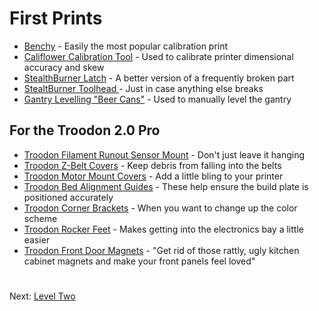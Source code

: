 # First Prints
- [Benchy](https://www.3dbenchy.com/) - Easily the most popular calibration print 
- [Califlower Calibration Tool](https://vector3d.shop/products/califlower-calibration) - Used to calibrate printer dimensional accuracy and skew
- [StealthBurner Latch](https://github.com/500Foods/WelcomeToTroodon/blob/main/docs/level_1/first_print_latch.md) - A better version of a frequently broken part
- [StealtBurner Toolhead ](https://github.com/VoronDesign/Voron-Stealthburner/tree/main/STLs)- Just in case anything else breaks
- [Gantry Levelling "Beer Cans"](https://www.printables.com/model/869496-gantry-leveling-beer-cans-voron-gantry-leveling-ai) - Used to manually level the gantry

## For the Troodon 2.0 Pro 
- [Troodon Filament Runout Sensor Mount](https://www.printables.com/model/568188-filament-sensor-bracket-for-troodon-20) - Don't just leave it hanging
- [Troodon Z-Belt Covers](https://www.printables.com/model/926813-troodon-20-z-belt-covers) - Keep debris from falling into the belts
- [Troodon Motor Mount Covers](https://www.printables.com/model/900588-troodon-20-motor-mount-covers) - Add a little bling to your printer
- [Troodon Bed Alignment Guides](https://github.com/500Foods/WelcomeToTroodon/blob/main/docs/level_1/bed_alignment.md) - These help ensure the build plate is positioned accurately
- [Troodon Corner Brackets](https://github.com/TeamGloomy/Troodon-V2/blob/improved/STL_Files/Formbot/Corner_Piece/Troodonv2cornerpieces.STL) - When you want to change up the color scheme
- [Troodon Rocker Feet](https://www.printables.com/model/629765-troodon-20-rocker-feet) - Makes getting into the electronics bay a little easier
- [Troodon Front Door Magnets](https://www.printables.com/model/916927-troodon-20-pro-front-door-magnets) - "Get rid of those rattly, ugly kitchen cabinet magnets and make your front panels feel loved"
#
Next: [Level Two](https://github.com/500Foods/WelcomeToTroodon#-level-two---get-to-work)
